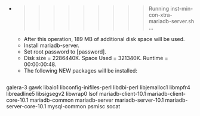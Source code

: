 * >>>>>>>>> Running inst-min-con-xtra-mariadb-server.sh ...
  * After this operation, 189 MB of additional disk space will be used.
  * Install mariadb-server.
  * Set root password to [password].
  * Disk size = 2286440K. Space Used = 321340K. Runtime = 00:00:00:48.
  * The following NEW packages will be installed:
  ```bash
galera-3 gawk libaio1 libconfig-inifiles-perl libdbi-perl
libjemalloc1 libmpfr4 libreadline5 libsigsegv2 libwrap0
lsof mariadb-client-10.1 mariadb-client-core-10.1 mariadb-common mariadb-server
mariadb-server-10.1 mariadb-server-core-10.1 mysql-common psmisc socat
  ```
